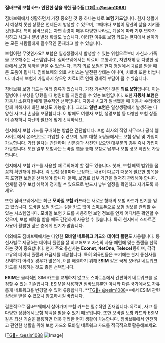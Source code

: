**짐바브웨 보험 카드: 안전한 삶을 위한 필수품 [[TG💪+ @esim1088](https://t.me/s/esim1088)]**

짐바브웨에서 생활하면서 가장 중요한 것 중 하나는 바로 **보험 카드**입니다. 현지 생활에서 예상치 못한 상황은 언제든지 발생할 수 있으며, 그때마다 보험이 당신의 삶을 지켜줄 것입니다. 특히 짐바브웨는 자연 환경이 매우 다양한 나라로, 계절에 따라 기후 변화가 심하고 사고나 질병 발생 확률도 높습니다. 이러한 이유로 보험 카드는 현지에서 살아가는 모든 사람들에게 필수적인 존재라고 할 수 있습니다.

보험이란 무엇인가요? 보험은 일상생활에서 발생할 수 있는 위험으로부터 자신과 가족을 보호해주는 시스템입니다. 짐바브웨에서는 의료비, 교통사고, 자연재해 등 다양한 상황에서 보험 혜택을 받을 수 있습니다. 특히 의료 보험은 현지 병원에서 치료를 받을 때 큰 도움이 됩니다. 짐바브웨의 의료 서비스는 발전된 상태는 아니며, 치료비 또한 비쌉니다. 따라서 보험에 가입하지 않으면 치료비로 인해 경제적 부담이 클 수 있습니다.

짐바브웨 보험 카드는 여러 종류가 있습니다. 가장 기본적인 것은 **의료 보험**입니다. 이는 질병이나 부상을 당했을 때 병원비를 지원받을 수 있는 보험입니다. 또한 **자동차 보험**은 자동차 소유자들에게 필수적인 선택입니다. 자동차 사고가 발생했을 때 자동차 수리비와 함께 피해자에 대한 보상도 가능합니다. 그리고 **일반 보험**은 일상생활에서 발생하는 다양한 사고나 손실을 보장합니다. 이 밖에도 여행자 보험, 생명보험 등 다양한 보험 상품이 존재하니 자신의 필요에 맞게 선택하세요.

현지에서 보험 카드를 구매하는 방법은 간단합니다. 보험 회사의 직영 사무소나 공식 웹사이트에서 온라인으로 가입할 수 있으며, 일부 대형 쇼핑몰에서도 보험 상담 및 가입이 가능합니다. 가입 절차는 간단하며, 신분증과 사진만 있으면 대부분의 경우 즉시 가입이 가능합니다. 또한 일부 보험사는 모바일 앱을 통해 보험료 납부나 보험 정보 확인도 가능합니다.

현지에서 보험 카드를 사용할 때 주의해야 할 점도 있습니다. 첫째, 보험 혜택 범위를 꼼꼼히 확인해야 합니다. 각 보험 상품마다 보장하는 내용이 다르기 때문에 필요한 항목을 꼭 포함한 보험을 선택해야 합니다. 둘째, 보험료 납부 기간을 철저히 관리해야 합니다. 연체될 경우 보험 혜택이 정지될 수 있으므로 반드시 납부 일정을 확인하고 지키도록 하세요.

또한 짐바브웨에서는 최근 **모바일 보험 카드**라는 새로운 형태의 보험 카드가 인기를 얻고 있습니다. 모바일 보험 카드는 실물 카드 없이 스마트폰으로 보험 정보를 관리할 수 있는 시스템입니다. 모바일 보험 카드를 사용하면 보험 정보를 언제 어디서든 확인할 수 있으며, 보험 혜택을 받을 때도 간편하게 사용할 수 있습니다. 특히 현지에서 스마트폰 사용이 활발한 젊은 층에게 인기가 많습니다.

이외에도 짐바브웨에서는 다양한 **모바일 네트워크 카드**와 **데이터 플랜**도 사용됩니다. 통신사별로 제공하는 데이터 플랜을 잘 비교해보고 자신의 사용 패턴에 맞는 플랜을 선택하는 것이 중요합니다. 현지 주요 통신사는 **Econet**, **NetOne**, **Telecel** 등이며, 각각 고유의 데이터 플랜과 요금제를 제공합니다. 특히 외국인들은 초기에는 현지 통신사를 선택하기 어려운 경우가 많은데, 이를 해결하기 위해 **ESIM** 같은 국제 모바일 네트워크 카드를 사용하는 것도 좋은 선택입니다.

**ESIM**은 물리적인 SIM 카드를 교체하지 않고도 스마트폰에서 간편하게 네트워크를 설정할 수 있는 기술입니다. ESIM을 사용하면 짐바브웨뿐만 아니라 다른 국가에서도 자유롭게 네트워크를 변경할 수 있어 유용합니다. **[TG💪+ @esim1088](https://t.me/s/esim1088)**에서 ESIM 관련 상담을 받을 수 있으니 참고하시길 바랍니다.

결론적으로 짐바브웨에서 살아가며 보험 카드는 필수적인 존재입니다. 의료비, 사고 등 다양한 상황에서 보험 혜택을 받을 수 있기 때문입니다. 또한 모바일 보험 카드와 ESIM 같은 최신 기술을 활용하면 더욱 편리한 현지 생활이 가능합니다. 짐바브웨에서 안전하고 편안한 생활을 위해 보험 카드와 모바일 네트워크 카드를 적극적으로 활용해보세요.

[[TG💪+ @esim1088](https://t.me/s/esim1088) ![Image](https://i.postimg.cc/Y0z9fWf4/image.png)]